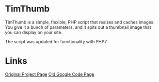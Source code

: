 # TimThumb
TimThumb is a simple, flexible, PHP script that resizes and caches images. You give it a bunch of parameters, and it spits out a thumbnail image that you can display on your site.

The script was updated for functionality with PHP7. 

# Links
[Original Project Page](https://www.binarymoon.co.uk/projects/timthumb/)
[Old Google Code Page](https://code.google.com/archive/p/timthumb/)
